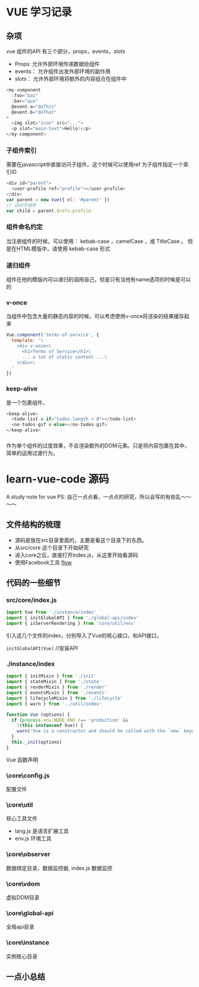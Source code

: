 # VUE 学习记录
## 杂项
vue 组件的API 有三个部分，props，events，slots
* Props: 允许外部环境传递数据给组件
* events： 允许组件出发外部环境的副作用
* slots： 允许外部环境将额外的内容组合在组件中
```javascript
<my-component
  :foo="baz"
  :bar="qux"
  @event-a="doThis"
  @event-b="doThat"
>
  <img slot="icon" src="...">
  <p slot="main-text">Hello!</p>
</my-component>
``` 
### 子组件索引
需要在javascript中直接访问子组件。这个时候可以使用ref 为子组件指定一个索引ID
```javascript
<div id="parent">
  <user-profile ref="profile"></user-profile>
</div>
var parent = new Vue({ el: '#parent' })
// 访问子组件
var child = parent.$refs.profile
```
### 组件命名约定
当注册组件的时候，可以使用： kebab-case ，camelCase ，或 TitleCase 。
但是在HTML模版中，请使用 kebab-case 形式

### 递归组件
组件在他的模版内可以递归的调用自己，但是只有当他有name选项的时候是可以的

### v-once
当组件中包含大量的静态内容的时候，可以考虑使用v-once将渲染的结果缓存起来
```javascript
Vue.component('terms-of-service', {
  template: '\
    <div v-once>\
      <h1>Terms of Service</h1>\
      ... a lot of static content ...\
    </div>\
  '
})
```
### keep-alive
是一个包裹组件，<keep-live>
```javascript
<keep-alive>
  <todo-list v-if="todos.length > 0"></todo-list>
  <no-todos-gif v-else></no-todos-gif>
</keep-alive>
```

### <transition>
作为单个组件的过度效果，不会渲染额外的DOM元素。只是将内容包裹在其中，简单的运用过渡行为。







# learn-vue-code 源码
A study note for vue
PS: 自己一点点看，一点点的研究，所以会写的有些乱～～～～
## 文件结构的梳理
* 源码是放在src目录里面的，主要是看这个目录下的东西。
* 从src/core 这个目录下开始研究
* 进入core之后，直接打开index.js，从这里开始看源码
* 使用Facebook工具 [flow](https://flowtype.org/)

## 代码的一些细节

### src/core/index.js
```javascript
import Vue from './instance/index'
import { initGlobalAPI } from './global-api/index'
import { isServerRendering } from 'core/util/env'
```
引入这几个文件的index，分别导入了Vue的核心接口，和API接口，

`initGlobalAPI(Vue)` //安装API

### ./instance/index
```javascript
import { initMixin } from './init'
import { stateMixin } from './state'
import { renderMixin } from './render'
import { eventsMixin } from './events'
import { lifecycleMixin } from './lifecycle'
import { warn } from '../util/index'
```

```javascript
function Vue (options) {
  if (process.env.NODE_ENV !== 'production' &&
    !(this instanceof Vue)) {
    warn('Vue is a constructor and should be called with the `new` keyword')
  }
  this._init(options)
}
```
Vue 函数声明



### \core\config.js
配置文件


### \core\util
核心工具文件
* lang.js 是语言扩展工具
* env.js 环境工具


### \core\observer
数据绑定目录，数据监控器,
index.js
数据监控

### \core\vdom
虚拟DOM目录

### \core\global-api
全局api目录


### \core\instance
实例核心目录

## 一点小总结











